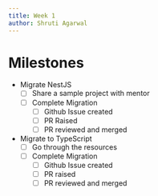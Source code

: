 ```yaml
---
title: Week 1
author: Shruti Agarwal
---
```

<!--

-->
# Milestones
- Migrate NestJS
	- [ ] Share a sample project with mentor
	- [ ] Complete Migration
		- [ ] Github Issue created
		- [ ] PR Raised
		- [ ] PR reviewed and merged
- Migrate to TypeScript
	- [ ] Go through the resources
	- [ ] Complete Migration
		- [ ] Github Issue created
		- [ ] PR raised
		- [ ] PR reviewed and merged